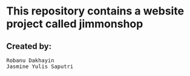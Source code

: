 <h1>This repository contains a website project called jimmonshop</h1>

<h2>Created by:</h2>
<pre>
Robanu Dakhayin
Jasmine Yulis Saputri
</pre>
